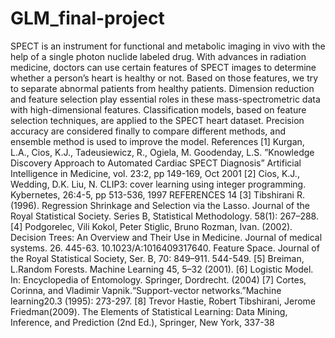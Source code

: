 # GLM_final-project
SPECT is an instrument for functional and metabolic imaging in vivo with the help of a single photon nuclide labeled drug. With advances in radiation medicine, doctors can use certain features of SPECT images to determine whether a person’s heart is healthy or not. Based on those features, we try to separate abnormal patients from healthy patients. Dimension reduction and feature selection play essential roles in these mass-spectrometric data with high-dimensional features. Classification models, based on feature selection techniques, are applied to the SPECT heart dataset. Precision accuracy are considered finally to compare different methods, and ensemble method is used to improve the model.
References
[1] Kurgan, L.A., Cios, K.J., Tadeusiewicz, R., Ogiela, M. Goodenday, L.S. ”Knowledge Discovery
Approach to Automated Cardiac SPECT Diagnosis” Artificial Intelligence in Medicine, vol. 23:2,
pp 149-169, Oct 2001
[2] Cios, K.J., Wedding, D.K. Liu, N. CLIP3: cover learning using integer programming. Kybernetes,
26:4-5, pp 513-536, 1997
REFERENCES 14
[3] Tibshirani R. (1996). Regression Shrinkage and Selection via the Lasso. Journal of the Royal
Statistical Society. Series B, Statistical Methodology. 58(1): 267–288.
[4] Podgorelec, Vili Kokol, Peter Stiglic, Bruno Rozman, Ivan. (2002). Decision Trees: An Overview
and Their Use in Medicine. Journal of medical systems. 26. 445-63. 10.1023/A:1016409317640.
Feature Space. Journal of the Royal Statistical Society, Ser. B, 70: 849–911. 544-549.
[5] Breiman, L.Random Forests. Machine Learning 45, 5–32 (2001).
[6] Logistic Model. In: Encyclopedia of Entomology. Springer, Dordrecht. (2004)
[7] Cortes, Corinna, and Vladimir Vapnik.“Support-vector networks.”Machine learning20.3 (1995):
273-297.
[8] Trevor Hastie, Robert Tibshirani, Jerome Friedman(2009). The Elements of Statistical Learning:
Data Mining, Inference, and Prediction (2nd Ed.), Springer, New York, 337-38
